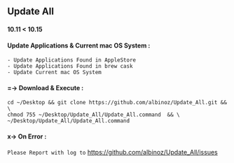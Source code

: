 
## Update All
#### 10.11 < 10.15

#### Update Applications & Current mac OS System :
```
- Update Applications Found in AppleStore
- Update Applications Found in brew cask
- Update Current mac OS System
```

#### =-> Download & Execute :
```
cd ~/Desktop && git clone https://github.com/albinoz/Update_All.git && \
chmod 755 ~/Desktop/Update_All/Update_All.command  && \
~/Desktop/Update_All/Update_All.command
```

#### x-> On Error :
`Please Report with log to`
https://github.com/albinoz/Update_All/issues
